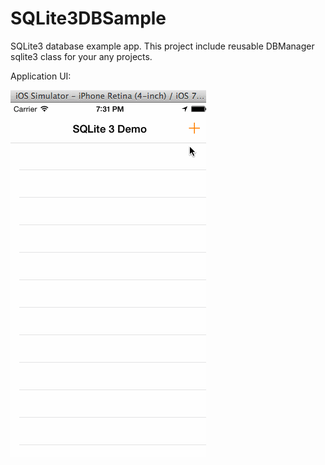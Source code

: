 SQLite3DBSample
===============

SQLite3 database example app. This project include reusable DBManager sqlite3 class for your any projects.

Application UI:

![Bilal ARSLAN](https://github.com/ArslanBilal/SQLite3DBSample/raw/master/Media%20for%20Project/gif1.gif)
